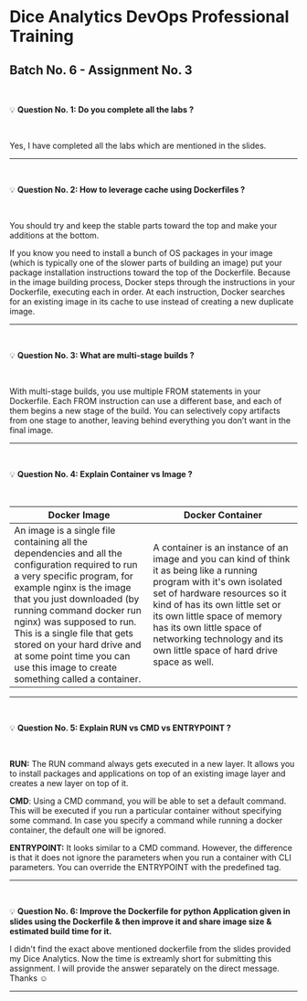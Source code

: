 # Dice Analytics DevOps Professional Training
## Batch No. 6 - Assignment No. 3

<br />

:bulb: **Question No. 1: Do you complete all the labs ?**

<br />

Yes, I have completed all the labs which are mentioned in the slides.

---

<br />

:bulb: **Question No. 2: How to leverage cache using Dockerfiles ?**

<br />

You should try and keep the stable parts toward the top and make your additions at the bottom.

If you know you need to install a bunch of OS packages in your image (which is typically one of the slower parts of building an image) put your package installation instructions toward the top of the Dockerfile. Because in the image building process, Docker steps through the instructions in your Dockerfile, executing each in order. At each instruction, Docker searches for an existing image in its cache to use instead of creating a new duplicate image.

---

<br />


:bulb: **Question No. 3: What are multi-stage builds ?**

<br />

With multi-stage builds, you use multiple FROM statements in your Dockerfile. Each FROM instruction can use a different base, and each of them begins a new stage of the build. You can selectively copy artifacts from one stage to another, leaving behind everything you don’t want in the final image.

---

<br />

:bulb: **Question No. 4: Explain Container vs Image ?**

<br />

| Docker Image | Docker Container |
| --- | --- |
| An image is a single file containing all the dependencies and all the configuration required to run a very specific program, for example nginx is the image that you just downloaded (by running command docker run nginx) was supposed to run.<br />This is a single file that gets stored on your hard drive and at some point time you can use this image to create something called a container. | A container is an instance of an image and you can kind of think it as being like a running program with it's own isolated set of hardware resources so it kind of has its own little set or its own little space of memory has its own little space of networking technology and its own little space of hard drive space as well. |

---

<br />

:bulb: **Question No. 5: Explain RUN vs CMD vs ENTRYPOINT ?**

<br />

**RUN:** 
The RUN command always gets executed in a new layer. It allows you to install packages and applications on top of an existing image layer and creates a new layer on top of it.

**CMD**: 
Using a CMD command, you will be able to set a default command. This will be executed if you run a particular container without specifying some command. In case you specify a command while running a docker container, the default one will be ignored.

**ENTRYPOINT:**
It looks similar to a CMD command. However, the difference is that it does not ignore the parameters when you run a container with CLI parameters. You can override the ENTRYPOINT with the predefined tag.

---

<br />

:bulb: **Question No. 6: Improve the Dockerfile for python Application given in slides using the Dockerfile & then improve it and share image size & estimated build time for it.**

I didn't find the exact above mentioned dockerfile from the slides provided my Dice Analytics. Now the time is extreamly short for submitting this assignment. I will provide the answer separately on the direct message. Thanks :relaxed:

---